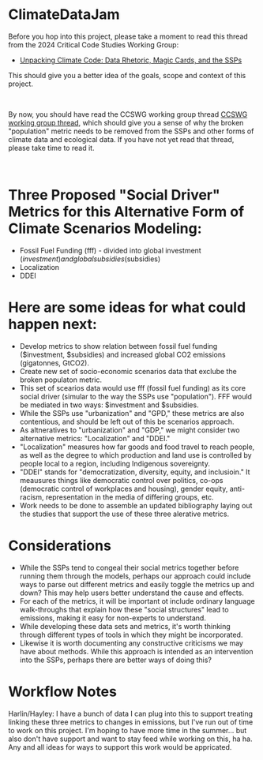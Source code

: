# ClimateDataJam

Before you hop into this project, please take a moment to read this thread from the 2024 Critical Code Studies Working Group:

- [Unpacking Climate Code: Data Rhetoric, Magic Cards, and the SSPs](https://wg.criticalcodestudies.com/index.php?p=/discussion/177/code-critique-unpacking-climate-code-data-rhetoric-magic-cards-and-the-ssps)

This should give you a better idea of the goals, scope and context of this project.

<br>

By now, you should have read the CCSWG working group thread [CCSWG working group thread](https://wg.criticalcodestudies.com/index.php?p=/discussion/177/code-critique-unpacking-climate-code-data-rhetoric-magic-cards-and-the-ssps), which should give you a sense of why the broken "population" metric needs to be removed from the SSPs and other forms of climate data and ecological data. If you have not yet read that thread, please take time to read it.

<br>

# Three Proposed "Social Driver" Metrics for this Alternative Form of Climate Scenarios Modeling:
- Fossil Fuel Funding (fff) - divided into global investment ($investment) and global subsidies ($subsidies)
- Localization 
- DDEI

# Here are some ideas for what could happen next:
- Develop metrics to show relation between fossil fuel funding ($investment, $subsidies) and increased global CO2 emissions (gigatonnes, GtCO2).
- Create new set of socio-economic scenarios data that exclube the broken populaton metric.
-  This set of scearios data would use fff (fossil fuel funding) as its core social driver (simular to the way the SSPs use "population"). FFF would be mediated in two ways: $investment and $subsidies.
-   While the SSPs use "urbanization" and "GPD," these metrics are also contentious, and should be left out of this be scenarios approach.
-   As altneratives to "urbanization" and "GDP," we might consider two alternative metrics: "Localization" and "DDEI."
-   "Localization" measures how far goods and food travel to reach people, as well as the degree to which production and land use is controlled by people local to a region, including Indigenous sovereignty.  
-   "DDEI" stands for "democratization, diversity, equity, and inclusioin." It meausures things like democratic control over politics, co-ops (democratic control of workplaces and housing), gender equity, anti-racism, representation in the media of differing groups, etc.
-   Work needs to be done to assemble an updated bibliography laying out the studies that support the use of these three alerative metrics.

# Considerations
- While the SSPs tend to congeal their social metrics together before running them through the models, perhaps our approach could include ways to parse out different metrics and easily toggle the metrics up and down? This may help users better understand the cause and effects.
- For each of the metrics, it will be important ot include ordinary language walk-throughs that explain how these "social structures" lead to emissions, making it easy for non-experts to understand.
- While developing these data sets and metrics, it's worth thinking through different types of tools in which they might be incorporated.
- Likewise it is worth documenting any constructive criticisms we may have about methods. While this approach is intended as an intervention into the SSPs, perhaps there are better ways of doing this? 
   
# Workflow Notes

Harlin/Hayley: I have a bunch of data I can plug into this to support treating linking these three metrics to changes in emissions, but I've run out of time to work on this project. I'm hoping to have more time in the summer... but also don't have support and want to stay feed while working on this, ha ha. Any and all ideas for ways to support this work would be appricated.
